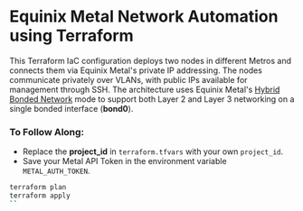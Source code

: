 # Equinix Metal Network Automation using Terraform

This Terraform IaC configuration deploys two nodes in different Metros and connects them via Equinix Metal's private IP addressing. The nodes communicate privately over VLANs, with public IPs available for management through SSH. The architecture uses Equinix Metal's [Hybrid Bonded Network](https://deploy.equinix.com/developers/docs/metal/layer2-networking/hybrid-bonded-mode/) mode to support both Layer 2 and Layer 3 networking on a single bonded interface (**bond0**).

### To Follow Along:

* Replace the **project_id** in `terraform.tfvars` with your own `project_id`.
* Save your Metal API Token in the environment variable `METAL_AUTH_TOKEN`.

````bash
terraform plan
terraform apply
``
